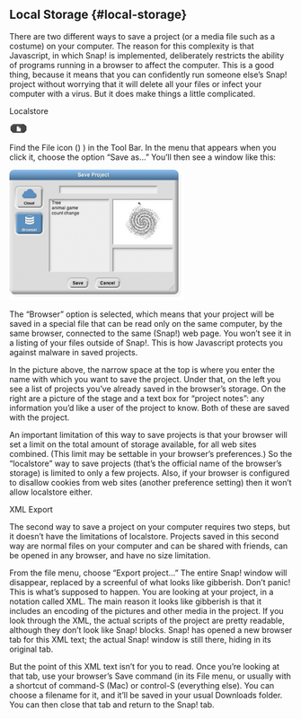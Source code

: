 ## Local Storage {#local-storage}

There are two different ways to save a project (or a media file such as a costume) on your computer. The reason for this complexity is that Javascript, in which Snap! is implemented, deliberately restricts the ability of programs running in a browser to affect the computer. This is a good thing, because it means that you can confidently run someone else’s Snap! project without worrying that it will delete all your files or infect your computer with a virus. But it does make things a little complicated.

Localstore

![image](images/Image_057.gif)

Find the File icon () ) in the Tool Bar. In the menu that appears when you click it, choose the option “Save as…” You’ll then see a window like this:

![image](images/Image_058.png)

The “Browser” option is selected, which means that your project will be saved in a special file that can be read only on the same computer, by the same browser, connected to the same (Snap!) web page. You won’t see it in a listing of your files outside of Snap!. This is how Javascript protects you against malware in saved projects.

In the picture above, the narrow space at the top is where you enter the name with which you want to save the project. Under that, on the left you see a list of projects you’ve already saved in the browser’s storage. On the right are a picture of the stage and a text box for “project notes”: any information you’d like a user of the project to know. Both of these are saved with the project.

An important limitation of this way to save projects is that your browser will set a limit on the total amount of storage available, for all web sites combined. (This limit may be settable in your browser’s preferences.) So the “localstore” way to save projects (that’s the official name of the browser’s storage) is limited to only a few projects. Also, if your browser is configured to disallow cookies from web sites (another preference setting) then it won’t allow localstore either.

XML Export

The second way to save a project on your computer requires two steps, but it doesn’t have the limitations of localstore. Projects saved in this second way are normal files on your computer and can be shared with friends, can be opened in any browser, and have no size limitation.

From the file menu, choose “Export project…” The entire Snap! window will disappear, replaced by a screenful of what looks like gibberish. Don’t panic! This is what’s supposed to happen. You are looking at your project, in a notation called XML. The main reason it looks like gibberish is that it includes an encoding of the pictures and other media in the project. If you look through the XML, the actual scripts of the project are pretty readable, although they don’t look like Snap! blocks. Snap! has opened a new browser tab for this XML text; the actual Snap! window is still there, hiding in its original tab.

But the point of this XML text isn’t for you to read. Once you’re looking at that tab, use your browser’s Save command (in its File menu, or usually with a shortcut of command-S (Mac) or control-S (everything else). You can choose a filename for it, and it’ll be saved in your usual Downloads folder. You can then close that tab and return to the Snap! tab.